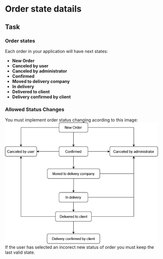 # Order state datails

## Task

### Order states
Each order in your application will have next states:

- **New Order**
- **Canceled by user**
- **Canceled by administrator**
- **Confirmed**
- **Moved to delivery company**
- **In delivery**
- **Delivered to client**
- **Delivery confirmed by client**


### Allowed Status Changes
You must implement order status changing acording to this image:  
![Order Status Changes](OrderStatusChanges.jpg)  
If the user has selected an incorect new status of order you must keep the last valid state.





